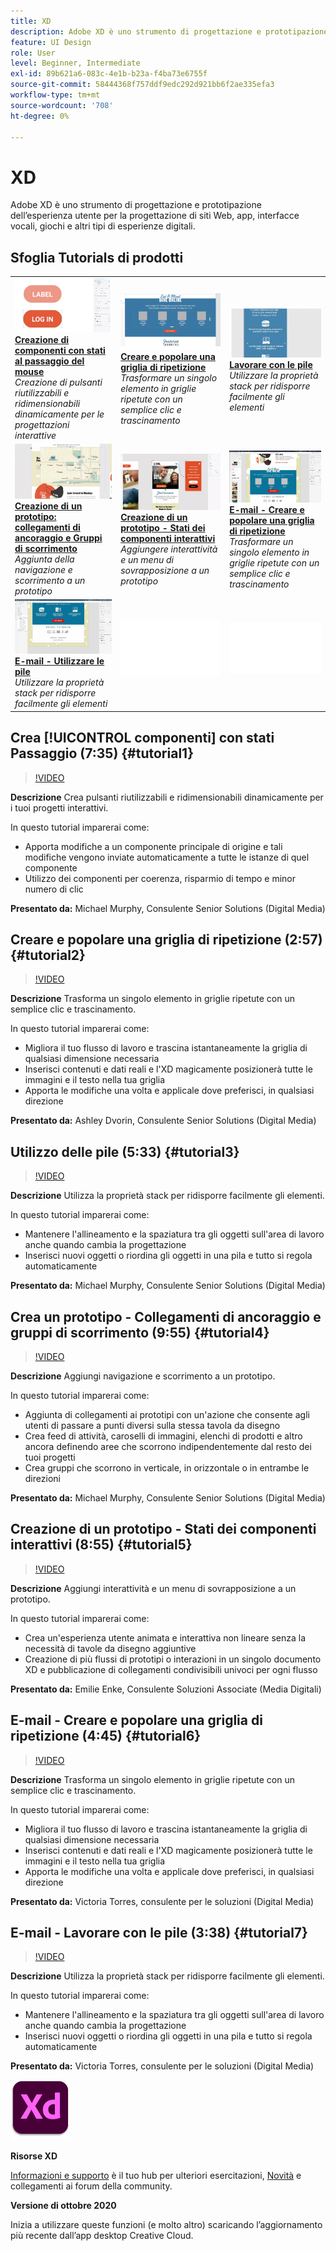 ```yaml
---
title: XD
description: Adobe XD è uno strumento di progettazione e prototipazione dell’esperienza utente per la progettazione di siti Web, app, interfacce vocali, giochi e altri tipi di esperienze digitali
feature: UI Design
role: User
level: Beginner, Intermediate
exl-id: 89b621a6-083c-4e1b-b23a-f4ba73e6755f
source-git-commit: 58444368f757ddf9edc292d921bb6f2ae335efa3
workflow-type: tm+mt
source-wordcount: '708'
ht-degree: 0%

---
```


# XD

Adobe XD è uno strumento di progettazione e prototipazione dell’esperienza utente per la progettazione di siti Web, app, interfacce vocali, giochi e altri tipi di esperienze digitali.

## Sfoglia Tutorials di prodotti

<table style="table-layout:fixed">
<tr>
 <td>
   <a href="xd.md#tutorial1">
      <img alt="Creazione di componenti con stati al passaggio del mouse" src="../assets/Xd_hoverstates_components_thumbnail.jpg" />
   </a>
    <div>
   <a href="xd.md#tutorial1"><strong>Creazione di componenti con stati al passaggio del mouse</strong></a>
    </div>
    <em>Creazione di pulsanti riutilizzabili e ridimensionabili dinamicamente per le progettazioni interattive</em>
    <br>
  </td>
  <td>
    <a href="xd.md#tutorial2">
        <img alt="Creare e popolare una griglia di ripetizione" src="../assets/XD_repeatgrid_thumbnail.jpg" />
    </a>
    <div>
    <a href="xd.md#tutorial2"><strong>Creare e popolare una griglia di ripetizione</strong></a>
    </div>
    <em>Trasformare un singolo elemento in griglie ripetute con un semplice clic e trascinamento</em>
    <br>
  </td>
  <td>
   <a href="xd.md#tutorial3">
      <img alt="Utilizzo delle pile" src="../assets/xd_Stacks_thumbnail.jpg" />
   </a>
    <div>
    <a href="xd.md#tutorial3"><strong>Lavorare con le pile</strong></a>
    </div>
    <em>Utilizzare la proprietà stack per ridisporre facilmente gli elementi</em>
    <br>
  </td>
</tr>
<tr>
 <td>
    <a href="xd.md#tutorial4">
        <img alt="Crea un prototipo: collegamenti di ancoraggio e 
Gruppi di scorrimento" src="../assets/XD_Scrolls_Thumbnail_Murphy.jpg" />
    </a>
    <div>
    <a href="xd.md#tutorial4"><strong>Creazione di un prototipo: collegamenti di ancoraggio e 
Gruppi di scorrimento</strong></a>
    </div>
    <em>Aggiunta della navigazione e scorrimento a un prototipo</em>
    <br>
  </td>
  <td>
    <a href="xd.md#tutorial5">
        <img alt="Creazione di un prototipo - Stati dei componenti interattivi" src="../assets/XD_interactiveprototypes_enke.jpg" />
    </a>
    <div>
    <a href="xd.md#tutorial5"><strong>Creazione di un prototipo - Stati dei componenti interattivi</strong></a>
    </div>
    <em>Aggiungere interattività e un menu di sovrapposizione a un prototipo</em>
    <br>
  </td>
  <td>
   <a href="xd.md#tutorial6">
      <img alt="E-mail: creare e popolare una griglia di ripetizione" src="../assets/xd_repeat_torres.jpg" />
   </a>
    <div>
   <a href="xd.md#tutorial7"><strong>E-mail - Creare e popolare una griglia di ripetizione</strong></a>
    </div>
    <em>Trasformare un singolo elemento in griglie ripetute con un semplice clic e trascinamento</em>
    <br>
  </td>
</tr>
<tr>
 <td>
    <a href="xd.md#tutorial7">
        <img alt="E-mail - Lavorare con le pile" src="../assets/xd_stacks_torres.jpg" />
    </a>
    <div>
    <a href="xd.md#tutorial7"><strong>E-mail - Utilizzare le pile</strong></a>
    </div>
    <em>Utilizzare la proprietà stack per ridisporre facilmente gli elementi</em>
    <br>
  </td>
  <td>
    <img alt="Spaziatore" src="../assets/Whitespacer.png" />
    <div>
    <br>
  </td>
  <td>
    <img alt="Spaziatore" src="../assets/Whitespacer.png" />
    <div>
    <br>
  </td>
</tr>
</table>

## Crea [!UICONTROL componenti] con stati Passaggio (7:35) {#tutorial1}

>[!VIDEO](https://video.tv.adobe.com/v/326874?hidetitle=true)

**Descrizione**
Crea pulsanti riutilizzabili e ridimensionabili dinamicamente per i tuoi progetti interattivi.

In questo tutorial imparerai come:
* Apporta modifiche a un componente principale di origine e tali modifiche vengono inviate automaticamente a tutte le istanze di quel componente
* Utilizzo dei componenti per coerenza, risparmio di tempo e minor numero di clic

**Presentato da:**
Michael Murphy, Consulente Senior Solutions (Digital Media)

## Creare e popolare una griglia di ripetizione (2:57) {#tutorial2}

>[!VIDEO](https://video.tv.adobe.com/v/326955?hidetitle=true)

**Descrizione**
Trasforma un singolo elemento in griglie ripetute con un semplice clic e trascinamento.

In questo tutorial imparerai come:
* Migliora il tuo flusso di lavoro e trascina istantaneamente la griglia di qualsiasi dimensione necessaria
* Inserisci contenuti e dati reali e l&#39;XD magicamente posizionerà tutte le immagini e il testo nella tua griglia
* Apporta le modifiche una volta e applicale dove preferisci, in qualsiasi direzione

**Presentato da:**
Ashley Dvorin, Consulente Senior Solutions (Digital Media)

## Utilizzo delle pile (5:33) {#tutorial3}

>[!VIDEO](https://video.tv.adobe.com/v/326956?hidetitle=true)

**Descrizione**
Utilizza la proprietà stack per ridisporre facilmente gli elementi.

In questo tutorial imparerai come:
* Mantenere l&#39;allineamento e la spaziatura tra gli oggetti sull&#39;area di lavoro anche quando cambia la progettazione
* Inserisci nuovi oggetti o riordina gli oggetti in una pila e tutto si regola automaticamente

**Presentato da:**
Michael Murphy, Consulente Senior Solutions (Digital Media)

## Crea un prototipo - Collegamenti di ancoraggio e gruppi di scorrimento (9:55) {#tutorial4}

>[!VIDEO](https://video.tv.adobe.com/v/326957?hidetitle=true)

**Descrizione**
Aggiungi navigazione e scorrimento a un prototipo.

In questo tutorial imparerai come:
* Aggiunta di collegamenti ai prototipi con un&#39;azione che consente agli utenti di passare a punti diversi sulla stessa tavola da disegno
* Crea feed di attività, caroselli di immagini, elenchi di prodotti e altro ancora definendo aree che scorrono indipendentemente dal resto dei tuoi progetti
* Crea gruppi che scorrono in verticale, in orizzontale o in entrambe le direzioni

**Presentato da:**
Michael Murphy, Consulente Senior Solutions (Digital Media)

## Creazione di un prototipo - Stati dei componenti interattivi (8:55) {#tutorial5}

>[!VIDEO](https://video.tv.adobe.com/v/326958?hidetitle=true)

**Descrizione**
Aggiungi interattività e un menu di sovrapposizione a un prototipo.

In questo tutorial imparerai come:
* Crea un&#39;esperienza utente animata e interattiva non lineare senza la necessità di tavole da disegno aggiuntive
* Creazione di più flussi di prototipi o interazioni in un singolo documento XD e pubblicazione di collegamenti condivisibili univoci per ogni flusso

**Presentato da:**
Emilie Enke, Consulente Soluzioni Associate (Media Digitali)

## E-mail - Creare e popolare una griglia di ripetizione (4:45) {#tutorial6}

>[!VIDEO](https://video.tv.adobe.com/v/326775?hidetitle=true)

**Descrizione**
Trasforma un singolo elemento in griglie ripetute con un semplice clic e trascinamento.

In questo tutorial imparerai come:
* Migliora il tuo flusso di lavoro e trascina istantaneamente la griglia di qualsiasi dimensione necessaria
* Inserisci contenuti e dati reali e l&#39;XD magicamente posizionerà tutte le immagini e il testo nella tua griglia
* Apporta le modifiche una volta e applicale dove preferisci, in qualsiasi direzione

**Presentato da:**
Victoria Torres, consulente per le soluzioni (Digital Media)

## E-mail - Lavorare con le pile (3:38) {#tutorial7}

>[!VIDEO](https://video.tv.adobe.com/v/326759?hidetitle=true)

**Descrizione**
Utilizza la proprietà stack per ridisporre facilmente gli elementi.

In questo tutorial imparerai come:
* Mantenere l&#39;allineamento e la spaziatura tra gli oggetti sull&#39;area di lavoro anche quando cambia la progettazione
* Inserisci nuovi oggetti o riordina gli oggetti in una pila e tutto si regola automaticamente

**Presentato da:**
Victoria Torres, consulente per le soluzioni (Digital Media)

![Logo XD](../assets/xd_appicon_96.png)

**Risorse XD**

[Informazioni e supporto](https://helpx.adobe.com/support/xd.html) è il tuo hub per ulteriori esercitazioni, [Novità](https://helpx.adobe.com/xd/user-guide.html/xd/help/whats-new.ug.html) e collegamenti ai forum della community.

**Versione di ottobre 2020**

Inizia a utilizzare queste funzioni (e molto altro) scaricando l’aggiornamento più recente dall’app desktop Creative Cloud.
